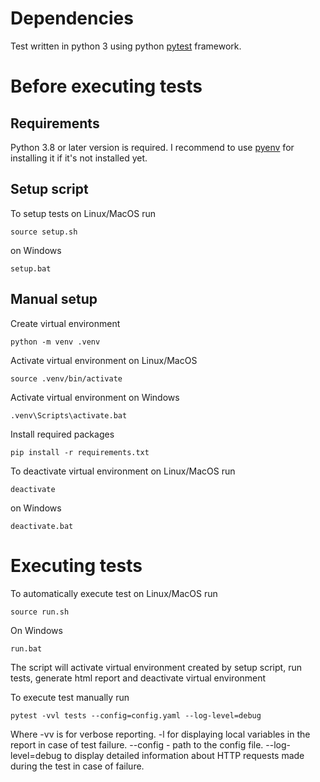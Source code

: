 # Dependencies

Test written in python 3 using python [pytest](https://docs.pytest.org/en) framework.

# Before executing tests

## Requirements

Python 3.8 or later version is required. I recommend to use [pyenv](https://github.com/pyenv/pyenv) for installing
it if it's not installed yet.

## Setup script

To setup tests on Linux/MacOS run

    source setup.sh

on Windows

    setup.bat

## Manual setup

Create virtual environment

    python -m venv .venv

Activate virtual environment on Linux/MacOS

    source .venv/bin/activate

Activate virtual environment on Windows

    .venv\Scripts\activate.bat

Install required packages

    pip install -r requirements.txt

To deactivate virtual environment on Linux/MacOS run

    deactivate

on Windows

    deactivate.bat

# Executing tests

To automatically execute test on Linux/MacOS run

    source run.sh

On Windows

    run.bat

The script will activate virtual environment created by setup script, run tests, generate html report and
deactivate virtual environment

To execute test manually run

    pytest -vvl tests --config=config.yaml --log-level=debug

Where -vv is for verbose reporting. -l for displaying local variables in the report in case of test failure. --config -
path to the config file. --log-level=debug to display detailed information about HTTP requests made during the test 
in case of failure.